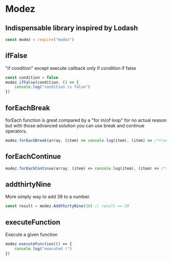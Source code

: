 # Modez

## Indispensable library inspired by Lodash



```javascript
const modez = require("modez")
```


## ifFalse

"if condition" except execute callback only if condition if false 

```javascript
const condition = false 
modez.ifFalse(condition, () => {
    console.log("condition is false")
})
```

## forEachBreak

forEach function is great compared by a "for in/of loop" for no actual reason but with those advanced solution you can use break and continue operators.

```javascript
modez.forEachBreak(array, (item) => console.log(item), (item) => /*true here == break*/ )
```

## forEachContinue

```javascript
modez.forEachContinue(array, (item) => console.log(item), (item) => /*true here == continue*/ )
```

## addthirtyNine

More simply way to add 39 to a number.

```javascript
const result = modez.AddthirtyNine(20) // result == 59
```

## executeFunction

Execute a given function 

```javascript
modez.executeFunction(() => {
    console.log("executed !")
})
```